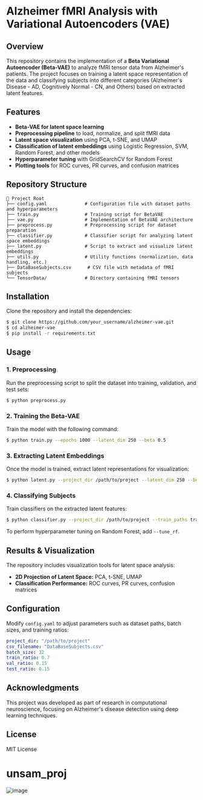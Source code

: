 # Alzheimer fMRI Analysis with Variational Autoencoders (VAE)

## Overview
This repository contains the implementation of a **Beta Variational Autoencoder (Beta-VAE)** to analyze fMRI tensor data from Alzheimer's patients. The project focuses on training a latent space representation of the data and classifying subjects into different categories (Alzheimer's Disease - AD, Cognitively Normal - CN, and Others) based on extracted latent features.

## Features
- **Beta-VAE for latent space learning**
- **Preprocessing pipeline** to load, normalize, and split fMRI data
- **Latent space visualization** using PCA, t-SNE, and UMAP
- **Classification of latent embeddings** using Logistic Regression, SVM, Random Forest, and other models
- **Hyperparameter tuning** with GridSearchCV for Random Forest
- **Plotting tools** for ROC curves, PR curves, and confusion matrices

## Repository Structure
```
📂 Project Root
├── config.yaml              # Configuration file with dataset paths and hyperparameters
├── train.py                 # Training script for BetaVAE
├── vae.py                   # Implementation of BetaVAE architecture
├── preprocess.py            # Preprocessing script for dataset preparation
├── classifier.py            # Classifier script for analyzing latent space embeddings
├── latent.py                # Script to extract and visualize latent embeddings
├── utils.py                 # Utility functions (normalization, data handling, etc.)
├── DataBaseSubjects.csv      # CSV file with metadata of fMRI subjects
└── TensorData/              # Directory containing fMRI tensors
```

## Installation
Clone the repository and install the dependencies:
```bash
$ git clone https://github.com/your_username/alzheimer-vae.git
$ cd alzheimer-vae
$ pip install -r requirements.txt
```

## Usage

### 1. Preprocessing
Run the preprocessing script to split the dataset into training, validation, and test sets:
```bash
$ python preprocess.py
```

### 2. Training the Beta-VAE
Train the model with the following command:
```bash
$ python train.py --epochs 1000 --latent_dim 250 --beta 0.5
```

### 3. Extracting Latent Embeddings
Once the model is trained, extract latent representations for visualization:
```bash
$ python latent.py --project_dir /path/to/project --latent_dim 250 --beta 0.1
```

### 4. Classifying Subjects
Train classifiers on the extracted latent features:
```bash
$ python classifier.py --project_dir /path/to/project --train_paths train_set_paths.pkl --val_paths val_set_paths.pkl --test_paths test_set_paths.pkl
```
To perform hyperparameter tuning on Random Forest, add `--tune_rf`.

## Results & Visualization
The repository includes visualization tools for latent space analysis:
- **2D Projection of Latent Space:** PCA, t-SNE, UMAP
- **Classification Performance:** ROC curves, PR curves, confusion matrices

## Configuration
Modify `config.yaml` to adjust parameters such as dataset paths, batch sizes, and training ratios:
```yaml
project_dir: "/path/to/project"
csv_filename: "DataBaseSubjects.csv"
batch_size: 32
train_ratio: 0.7
val_ratio: 0.15
test_ratio: 0.15
```

## Acknowledgments
This project was developed as part of research in computational neuroscience, focusing on Alzheimer's disease detection using deep learning techniques.

## License
MIT License



# unsam_proj
![image](https://github.com/user-attachments/assets/c4375a36-24e1-442f-83c4-ed698f6b025e)
